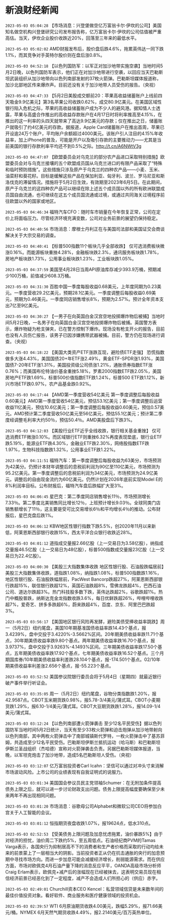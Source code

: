 # 新浪财经新闻
`2023-05-03 05:04:28` 【市场消息：兴登堡做空亿万富翁卡尔·伊坎的公司】美国知名做空机构兴登堡研究公司发布报告称，亿万富翁卡尔·伊坎的公司估值被严重高估。当天，伊坎企业股价收跌近20%，回落至三年来的最低水平。

`2023-05-03 05:02:02` AMD财报发布后，股价盘后跌4.6%，拖累英伟达一同下跌1.1%，而其竞争对手英特尔股价则在盘后涨0.8%。

`2023-05-03 04:52:18` 【以色列国防军：以军正对加沙地带实施空袭】当地时间5月2日晚，以色列国防军表示，他们正在对加沙地带进行空袭，以回应当天巴勒斯坦武装组织从加沙地带向以色列南部发射的37枚火箭弹。巴勒斯坦媒体报道称，加沙北部地区传来爆炸声。目前还没有关于加沙地带人员受伤的报告。（央视）

`2023-05-03 04:47:33` 【5月2日美股成交额前20：苹果高收益储蓄账户上线前四天吸金9.9亿美元】第3名苹果公司收跌0.62%，成交80.9亿美元。在美国区域性银行陷入危机之际，苹果的高收益储蓄账户成为不少人的避风港。据知情人士透露，苹果与高盛合作推出的高收益存款账户在4月17日时将利率推高至4.15%，在推出的这一利率的头四天就带来了高达9.9亿美元的存款；仅在推出之日，储蓄账户就吸引了约4亿美元的存款。据报道，Apple Card储蓄账户在推出首周，苹果已开设逾24万个账户，平均账户余额超过4000美元。该账户引人注目的4.15%年收益率，加上iPhone的普及，可能是开户以及吸引存款的主要推动力——尤其是当前美国的银行存款利率平均还不到0.5%之际。http://t.cn/A6NWtV3g

`2023-05-03 04:47:07` 【欧盟委员会对乌克兰的部分农产品进口采取特别措施】欧盟委员会对与乌克兰接壤的五个欧盟成员国从乌克兰进口的有限产品采取了“特殊和临时预防措施”。这些措施只涉及原产于乌克兰的四种农产品——小麦、玉米、油菜籽和葵花籽。目标是缓解这些产品在保加利亚、匈牙利、波兰、罗马尼亚和斯洛伐克的滞留情况。措施将于5月2日生效，有效期至2023年6月5日。在此期间，原产于乌克兰的这四种农产品可以继续在除上述五个成员国以外的所有欧洲联盟成员国自由流通，也可继续在这五个成员国流通或过境，或通过共同海关过境程序前往欧盟以外的国家或地区。

`2023-05-03 04:46:34` 福特汽车CFO：随时车市销量在今年恢复正常，公司在定价上将面临压力。尽管经济环境充满变数，公司对业务前景的展望仍保持稳定。

`2023-05-03 04:40:56` 市场消息：摩根士丹利正在与美国司法部和美国证交会商谈解决关于大宗交易的调查。

`2023-05-03 04:40:41` 【标普500指数11个板块几乎全部收跌】 仅可选消费板块微涨0.16%。而能源板块重挫4.28%，金融板块跌2.3%，通讯服务板块跌1.78%，房地产板块跌1.73%，公用事业板块跌1.23%，工业板块跌1.05%。

`2023-05-03 04:37:59` 美国至4月28日当周API原油库存减少393.9万桶，预期减少100万桶，前值减少608.3万桶。

`2023-05-03 04:31:30` 百胜中国一季度每股收益0.68美元，上年度同期为0.23美元。一季度营收29.2亿美元，预期28.1亿美元。一季度调整后每股收益0.69美元，预期为0.46美元。一季度同店销售增长8%，预期为2.57%。预计全年资本支出7亿至9亿美元。

`2023-05-03 04:30:27` 【一男子在向英国白金汉宫空地投掷爆炸物后被捕】当地时间5月2日晚，一名男子在向英国白金汉宫空地投掷爆炸物后被捕。英国警方表示，爆炸物疑为枪支弹夹，已在警方控制下爆炸。现场没有枪支开火的报告，目前也没有人员伤亡报告，该男子已因涉嫌携带武器被捕。目前，警方仍在现场进行调查。（央视）

`2023-05-03 04:18:22` 【美国大类资产ETF涨跌互现，避险债ETF走强】 恐慌指数做多大涨4.43%，美国国债20+年ETF涨2.49%，黄金ETF-SPDR涨1.93%，美国国债7-20年ETF涨1.31%，美国投资级公司债涨1.21%，通胀债券指数ETF涨0.76%；而美国布伦特油价基金重挫5.18%，罗素2000指数ETF跌2.05%，美国房地产ETF跌1.69%，标普500价值指数ETF跌1.24%，标普500 ETF跌1.12%，新兴市场ETF跌0.97%，农产品基金跌0.92%。

`2023-05-03 04:17:44` 【AMD第一季度营收54亿美元 第一季度调整后每股收益0.60美元】AMD第一季度营收54亿美元，预估53.1亿美元；第一季度调整后运营收益11亿美元，预估10.6亿美元；第一季度调整后每股收益0.60美元，预估0.57美元。AMD预计第二季度营收50亿美元至56亿美元，预估55.1亿美元；预计第二季度经调整毛利率大约50％，预估50.4％。AMD美股盘后下跌3%。

`2023-05-03 04:12:03` 【美股行业ETF近乎全线收跌，银行相关基金重挫】 仅可选消费ETF微涨0.10%。而区域银行ETF则重挫6.32%再度表现垫底，银行业ETF跌5.19%，能源业ETF跌4.30%，金融业ETF跌2.30%，网络股指数ETF跌1.97%，生物科技指数跌1.32%，公用事业ETF跌1.22%。

`2023-05-03 04:11:51` 福特汽车：第一季度调整后每股收益为63美分，市场预测为42美分。仍预计本财年调整后的息税前利润为90亿至110亿美元，市场预测为95.2亿美元。第一季度调整后的息税前利润为34亿美元，市场预测为24.9亿美元。调整后的自由现金流约为60亿美元。仍然计划在2026年底前实现Model E的8%利润率目标。公布财报后，福特汽车盘后跌幅扩大至3%。

`2023-05-03 04:06:45` 星巴克：第二季度同店销售增长11％，市场预测增长7.33％。第二季度北美销售同比增长12％，上班预计增长9.03％。全球同类门店销售额增长了11％，这主要是受可比交易增长6％和平均增长4％的推动。公布财报后，星巴克盘后跌1%。

`2023-05-03 04:06:12` KBW地区性银行指数下跌5.5%，创2020年11月以来新低，阿莱恩斯西部银行收跌15%，西太平洋合众银行收跌近28%。

`2023-05-03 04:01:12` 道指成交量报2.66亿股（上一交易日为3.58亿股），纳指成交量报46.5亿股（上一交易日为48亿股），标普500指数成交量报23亿股（上一交易日为22.4亿股）。

`2023-05-03 04:00:30` 【美股三大指数集体收跌 地区性银行股、石油股跌幅居前】美股三大指数集体收跌，道指跌1.08%，纳指跌1.08%，标普500指数跌1.16%，地区性银行股、石油股跌幅居前，PacWest Bancorp跌超27%，阿莱恩斯西部银行跌超15%，联信银行跌超12%，英国石油跌超8%，雪佛龙跌超4%，巴西石油公司、道达尔跌超3%。热门科技股多数下跌，英伟达跌超2%，谷歌跌超1%。热门中概股普跌，纳斯达克金龙指数收跌3.6%，每日优鲜跌超26%，哔哩哔哩收跌超7%，爱奇艺、拼多多跌超6%，蔚来跌超4%，百度、京东、阿里巴巴跌超3%。

`2023-05-03 03:56:17` 【美国地区银行风险再发酵，避险美债受捧收益率跳跌】周一（5月2日）纽约尾盘，美国10年期基准国债收益率跌14.43个基点，报3.4239%，盘中交投于3.4220%-3.5662%区间。20年期美债收益率跌11.71个基点，30年期美债收益率跌9.80个基点。两年期美债收益率跌16.70个基点，报3.9737%，盘中交投于3.9263%-4.1493%区间。三年期美债收益率跌17.50个基点，五年期美债收益率跌17.92个基点，七年期美债收益率跌16.52个基点。三个月期国库券/10年期美债收益率利差跌28.104个基点，报-174.501个基点。02/10年期美债收益率利差涨2.656个基点，报-55.223个基点。

`2023-05-03 03:52:52` 美国参议院银行委员会将于5月4日（星期四）就最近银行破产事件举行听证会。

`2023-05-03 03:35:05` 周一（5月2日）纽约尾盘，谷物分类指数跌1.20%，报42.9587点。CBOT玉米期货跌0.98%，报5.78-3/4美元/蒲式耳。CBOT小麦期货跌1.29%，报6.10-1/4美元/蒲式耳。CBOT大豆期货跌跌1.28%，报14.09-1/4美元/蒲式耳。

`2023-05-03 03:12:24` 【以色列南部遭火箭弹袭击 至少12名平民受伤】据以色列国防军当地时间5月2日统计，当天有至少33枚火箭弹和迫击炮弹从加沙地带射向以色列南部，其中两枚火箭弹击中了南部城镇斯代罗特，一枚火箭弹击中了基苏菲姆，共造成至少12名平民受伤。巴勒斯坦伊斯兰抵抗运动（哈马斯）和巴勒斯坦伊斯兰圣战组织（杰哈德）宣称对火箭弹袭击负责。另据巴勒斯坦媒体报道，当晚，以军坦克炮击了加沙地带，造成5名巴勒斯坦人受伤。（央视）

`2023-05-03 03:12:07` 亿万富翁投资者Carl Icahn：坚信可以通过对冲头寸来消解市场波动风险。上市公司的业绩表现有自我证明式的说服力。

`2023-05-03 03:01:34` 美国国会参议员民主党领袖Schumer：在无附加条件提高债务上限之后，就可以进一步讨论财政支出问题。债务上限提高幅度要确保至少未来两年不再出现相同问题。

`2023-05-03 03:01:20` 市场消息：谷歌母公司Alphabet和微软公司CEO将参加白宫关于人工智能的会议。

`2023-05-03 03:01:12` 恒指期货夜盘收跌1.07%，报19624点，低水310点。

`2023-05-03 02:52:53` 【受美债务上限问题及加息忧虑拖累，油价暴跌5%】由于对经济的担忧，油价周二下跌约5%，至五周低点。石油经纪商PVM的Tamas Varga表示，各国央行为抑制居高不下的消费者和生产者价格而采取的行动均给未来的前景蒙上了一层相当大的阴影。当前投资者正从仍在抗击通胀的央行的加息预期中寻找市场方向。而进一步加息可能会减缓经济增长，削弱能源需求。而在供应方面，市场对欧佩克4月石油产量下降的消息反应平平，OANDA高级市场分析师Craig Erlam表示，欧佩克+减产后的涨幅现在已经被抹去，这表明交易员现在相信经济前景已经恶化到了一定程度，减产不会造成人们所担心的（供应）赤字。

`2023-05-03 02:49:01` Churchill资本CEO Kencel：私营领域信贷是未来数年间的最佳价值投资对象。看好软件、商业服务和医疗健康领域的投资机会。

`2023-05-03 02:39:57` WTI 6月原油期货收跌4.00美元，跌幅5.29%，报71.66美元/桶。NYMEX 6月天然气期货收跌4.49%，报2.2140美元/百万英热单位。

